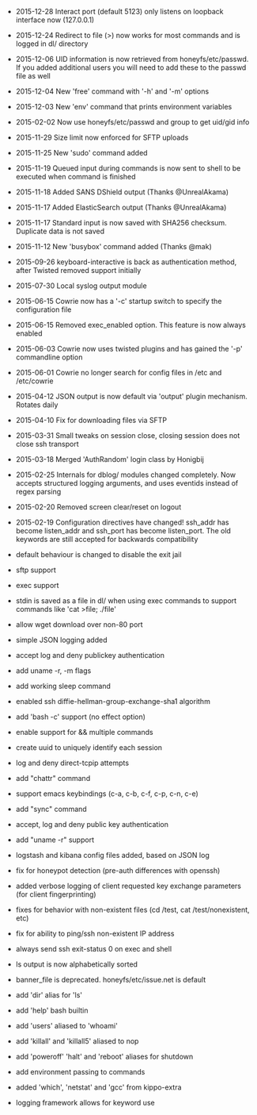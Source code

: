 
* 2015-12-28 Interact port (default 5123) only listens on loopback interface now (127.0.0.1)
* 2015-12-24 Redirect to file (>) now works for most commands and is logged in dl/ directory
* 2015-12-06 UID information is now retrieved from honeyfs/etc/passwd. If you added additional users
             you will need to add these to the passwd file as well
* 2015-12-04 New 'free' command with '-h' and '-m' options
* 2015-12-03 New 'env' command that prints environment variables
* 2015-02-02 Now use honeyfs/etc/passwd and group to get uid/gid info
* 2015-11-29 Size limit now enforced for SFTP uploads
* 2015-11-25 New 'sudo' command added
* 2015-11-19 Queued input during commands is now sent to shell to be executed
             when command is finished
* 2015-11-18 Added SANS DShield output (Thanks @UnrealAkama)
* 2015-11-17 Added ElasticSearch output (Thanks @UnrealAkama)
* 2015-11-17 Standard input is now saved with SHA256 checksum. Duplicate data is not saved
* 2015-11-12 New 'busybox' command added (Thanks @mak)
* 2015-09-26 keyboard-interactive is back as authentication method, after
             Twisted removed support initially
* 2015-07-30 Local syslog output module
* 2015-06-15 Cowrie now has a '-c' startup switch to specify the configuration file
* 2015-06-15 Removed exec_enabled option. This feature is now always enabled
* 2015-06-03 Cowrie now uses twisted plugins and has gained the '-p' commandline option
* 2015-06-01 Cowrie no longer search for config files in /etc and /etc/cowrie
* 2015-04-12 JSON output is now default via 'output' plugin mechanism. Rotates daily
* 2015-04-10 Fix for downloading files via SFTP
* 2015-03-31 Small tweaks on session close, closing session does not close ssh transport
* 2015-03-18 Merged 'AuthRandom' login class by Honigbij
* 2015-02-25 Internals for dblog/ modules changed completely.
             Now accepts structured logging arguments, and uses eventids instead of regex parsing
* 2015-02-20 Removed screen clear/reset on logout
* 2015-02-19 Configuration directives have changed! ssh_addr has become listen_addr and ssh_port has become listen_port. The old keywords are still accepted for backwards compatibility

* default behaviour is changed to disable the exit jail
* sftp support
* exec support
* stdin is saved as a file in dl/ when using exec commands
    to support commands like 'cat >file; ./file'
* allow wget download over non-80 port
* simple JSON logging added
* accept log and deny publickey authentication
* add uname -r, -m flags
* add working sleep command
* enabled ssh diffie-hellman-group-exchange-sha1 algorithm
* add 'bash -c' support (no effect option)
* enable support for && multiple commands
* create uuid to uniquely identify each session
* log and deny direct-tcpip attempts
* add "chattr" command
* support emacs keybindings (c-a, c-b, c-f, c-p, c-n, c-e)
* add "sync" command
* accept, log and deny public key authentication
* add "uname -r" support
* logstash and kibana config files added, based on JSON log
* fix for honeypot detection (pre-auth differences with openssh)
* added verbose logging of client requested key exchange parameters (for client fingerprinting)
* fixes for behavior with non-existent files (cd /test, cat /test/nonexistent, etc)
* fix for ability to ping/ssh non-existent IP address
* always send ssh exit-status 0 on exec and shell
* ls output is now alphabetically sorted
* banner_file is deprecated. honeyfs/etc/issue.net is default
* add 'dir' alias for 'ls'
* add 'help' bash builtin
* add 'users' aliased to 'whoami'
* add 'killall' and 'killall5' aliased to nop
* add 'poweroff' 'halt' and 'reboot' aliases for shutdown
* add environment passing to commands
* added 'which', 'netstat' and 'gcc' from kippo-extra
* logging framework allows for keyword use
